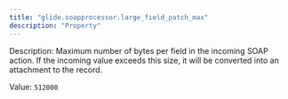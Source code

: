 ```yaml
---
title: "glide.soapprocessor.large_field_patch_max"
description: "Property"
---
```


Description: Maximum number of bytes per field in the incoming SOAP action. If the incoming value exceeds this size, it will be converted into an attachment to the record.

Value: `512000`